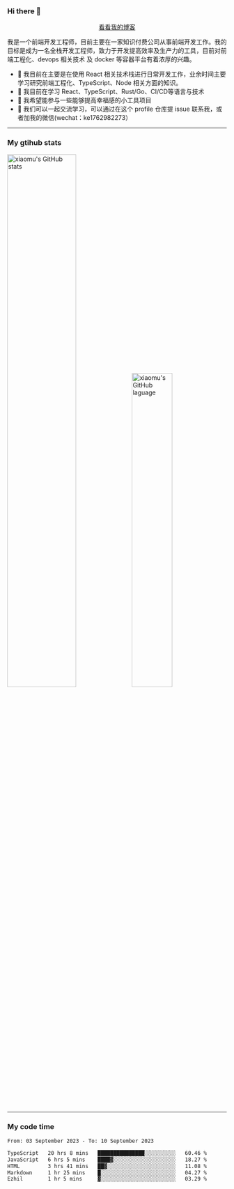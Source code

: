 ### Hi there 👋

<p align="center">
  <a href="https://real-jacket.github.io">看看我的博客</a>
</p>

我是一个前端开发工程师，目前主要在一家知识付费公司从事前端开发工作。我的目标是成为一名全栈开发工程师，致力于开发提高效率及生产力的工具，目前对前端工程化、devops 相关技术 及 docker 等容器平台有着浓厚的兴趣。

- 🔭 我目前在主要是在使用 React 相关技术栈进行日常开发工作，业余时间主要学习研究前端工程化、TypeScript、Node 相关方面的知识。
- 🌱 我目前在学习 React、TypeScript、Rust/Go、CI/CD等语言与技术
- 👯 我希望能参与一些能够提高幸福感的小工具项目
- 💬 我们可以一起交流学习，可以通过在这个 profile 仓库提 issue 联系我，或者加我的微信(wechat：ke1762982273）

***

### My gtihub stats

<a><img src="https://github-readme-stats-git-masterrstaa-rickstaa.vercel.app/api?username=real-jacket&&show_icons=true" title="xiaomu's GitHub stats" alt="xiaomu's GitHub stats" style="width:56%;"/></a>
<a><img src="https://github-readme-stats-git-masterrstaa-rickstaa.vercel.app/api/top-langs/?username=real-jacket&layout=compact" title="xiaomu's GitHub laguage" alt="xiaomu's GitHub laguage" style="width:43%;"/><a/>

***

### My code time

<!--START_SECTION:waka-->

```txt
From: 03 September 2023 - To: 10 September 2023

TypeScript   20 hrs 8 mins   ███████████████░░░░░░░░░░   60.46 %
JavaScript   6 hrs 5 mins    ████▓░░░░░░░░░░░░░░░░░░░░   18.27 %
HTML         3 hrs 41 mins   ██▓░░░░░░░░░░░░░░░░░░░░░░   11.08 %
Markdown     1 hr 25 mins    █░░░░░░░░░░░░░░░░░░░░░░░░   04.27 %
Ezhil        1 hr 5 mins     ▓░░░░░░░░░░░░░░░░░░░░░░░░   03.29 %
```

<!--END_SECTION:waka-->
